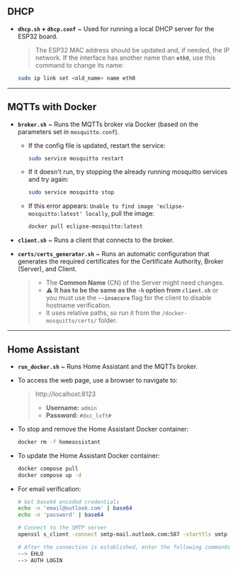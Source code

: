 ## DHCP

- **`dhcp.sh` + `dhcp.conf`** ~ Used for running a local DHCP server for the ESP32 board.
    > The ESP32 MAC address should be updated and, if needed, the IP network.
    > If the interface has another name than **`eth0`**, use this command to change its name:
    ```bash
    sudo ip link set <old_name> name eth0
    ```

---

## MQTTs with Docker

- **`broker.sh`** ~ Runs the MQTTs broker via Docker (based on the parameters set in `mosquitto.conf`).
    - If the config file is updated, restart the service:
        ```bash
        sudo service mosquitto restart
        ```
    - If it doesn't run, try stopping the already running mosquitto services and try again:
        ```bash
        sudo service mosquitto stop
        ```
    - If this error appears: `Unable to find image 'eclipse-mosquitto:latest' locally`, pull the image:
        ```bash
        docker pull eclipse-mosquitto:latest
        ```

- **`client.sh`** ~ Runs a client that connects to the broker.

- **`certs/certs_generator.sh`** ~ Runs an automatic configuration that generates the required certificates for the Certificate Authority, Broker (Server), and Client.
    > - The **Common Name** (CN) of the Server might need changes.
    > - ⚠️ **It has to be the same as the `-h` option from `client.sh`** or you must use the **`--insecure`** flag for the client to disable hostname verification.
    > - It uses relative paths, so run it from the `/docker-mosquitto/certs/` folder.

---

## Home Assistant

- **`run_docker.sh`** ~ Runs Home Assistant and the MQTTs broker.

- To access the web page, use a browser to navigate to:
    > http://localhost:8123
    > - **Username:** `admin`
    > - **Password:** `#dxc_lxft#`

- To stop and remove the Home Assistant Docker container:
    ```bash
    docker rm -f homeassistant
    ```

- To update the Home Assistant Docker container:
    ```bash
    docker compose pull
    docker compose up -d
    ```

- For email verification:
    ```bash
    # Get base64 encoded credentials
    echo -n 'email@outlook.com' | base64
    echo -n 'password' | base64

    # Connect to the SMTP server
    openssl s_client -connect smtp-mail.outlook.com:587 -starttls smtp -crlf

    # After the connection is established, enter the following commands:
    --> EHLO
    --> AUTH LOGIN
    ```
